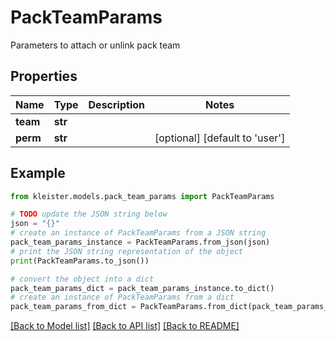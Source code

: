 # PackTeamParams

Parameters to attach or unlink pack team

## Properties

Name | Type | Description | Notes
------------ | ------------- | ------------- | -------------
**team** | **str** |  | 
**perm** | **str** |  | [optional] [default to 'user']

## Example

```python
from kleister.models.pack_team_params import PackTeamParams

# TODO update the JSON string below
json = "{}"
# create an instance of PackTeamParams from a JSON string
pack_team_params_instance = PackTeamParams.from_json(json)
# print the JSON string representation of the object
print(PackTeamParams.to_json())

# convert the object into a dict
pack_team_params_dict = pack_team_params_instance.to_dict()
# create an instance of PackTeamParams from a dict
pack_team_params_from_dict = PackTeamParams.from_dict(pack_team_params_dict)
```
[[Back to Model list]](../README.md#documentation-for-models) [[Back to API list]](../README.md#documentation-for-api-endpoints) [[Back to README]](../README.md)


